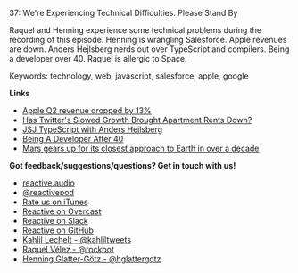 37: We're Experiencing Technical Difficulties. Please Stand By

Raquel and Henning experience some technical problems during the recording of this episode. Henning is wrangling Salesforce. Apple revenues are down. Anders Hejlsberg nerds out over TypeScript and compilers. Being a developer over 40. Raquel is allergic to Space.

Keywords: technology, web, javascript, salesforce, apple, google

**Links**

 - [Apple Q2 revenue dropped by 13%](http://www.wired.com/2016/04/iphone-sales-decline/)
 - [Has Twitter's Slowed Growth Brought Apartment Rents Down?](http://sfist.com/2016/04/25/has_twitters_slowed_growth_and_layo.php)
 - [JSJ TypeScript with Anders Hejlsberg](https://devchat.tv/js-jabber/209-jsj-typescript-with-anders-hejlsberg)
 - [Being A Developer After 40](https://medium.com/@akosma/being-a-developer-after-40-3c5dd112210c#.2zfbfhgy3)
 - [Mars gears up for its closest approach to Earth in over a decade](https://medium.com/starts-with-a-bang/mars-gears-up-for-its-closest-approach-to-earth-in-over-a-decade-887da0144f63#.5ykwdzj5w)

**Got feedback/suggestions/questions? Get in touch with us!**

 - [reactive.audio](http://reactive.audio)
 - [@reactivepod](https://twitter.com/reactivepod)
 - [Rate us on iTunes](https://itunes.apple.com/us/podcast/reactive/id1020286000)
 - [Reactive on Overcast](https://overcast.fm/itunes1020286000/reactive)
 - [Reactive on Slack](https://reactive-slack.herokuapp.com/)
 - [Reactive on GitHub](https://github.com/reactivepod)
 - [Kahlil Lechelt - @kahliltweets](https://twitter.com/kahliltweets)
 - [Raquel Vélez - @rockbot](https://twitter.com/rockbot)
 - [Henning Glatter-Götz - @hglattergotz](https://twitter.com/hglattergotz)

